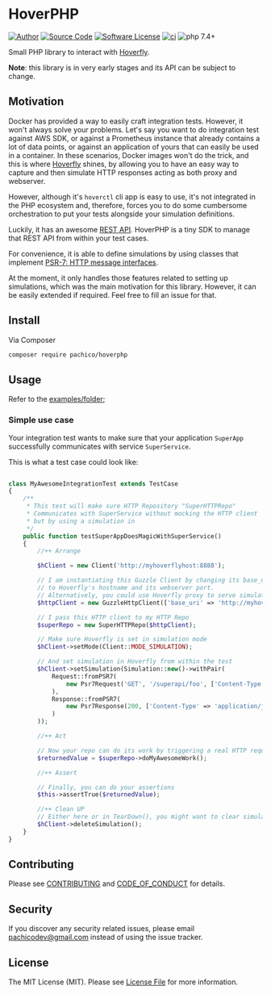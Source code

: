 # HoverPHP

[![Author](https://img.shields.io/badge/author-@pachico-blue.svg)](https://github.com/pachico)
[![Source Code](https://img.shields.io/badge/source-pachico/hoverphp-blue.svg)](https://github.com/pachico/hoverphp)
[![Software License](https://img.shields.io/badge/license-MIT-brightgreen.svg)](https://github.com/pachico/hoverphp/blob/main/LICENSE.md)
[![ci](https://github.com/pachico/hoverphp/actions/workflows/01-build.yml/badge.svg)](https://github.com/pachico/hoverphp/actions)
![php 7.4+](https://img.shields.io/badge/php-min%207.4-red.svg)

Small PHP library to interact with [Hoverfly](https://hoverfly.io/).

**Note**: this library is in very early stages and its API can be subject to change.

## Motivation

Docker has provided a way to easily craft integration tests. However, it won't always solve your problems.
Let's say you want to do integration test against AWS SDK, or against a Prometheus instance that already contains
a lot of data points, or against an application of yours that can easily be used in a container.
In these scenarios, Docker images won't do the trick, and this is where [Hoverfly](https://hoverfly.io/) shines, by
allowing you to have an easy way to capture and then simulate HTTP responses acting as both proxy and webserver.

However, although it's `hoverctl` cli app is easy to use, it's not integrated in the PHP ecosystem and, therefore,
forces you to do some cumbersome orchestration to put your tests alongside your simulation definitions.

Luckily, it has an awesome [REST API](https://docs.hoverfly.io/en/latest/pages/reference/api/api.html).
HoverPHP is a tiny SDK to manage that REST API from within your test cases.

For convenience, it is able to define simulations by using classes that implement
[PSR-7: HTTP message interfaces](https://www.php-fig.org/psr/psr-7/).

At the moment, it only handles those features related to setting up simulations, which was the main motivation for this
library. However, it can be easily extended if required. Feel free to fill an issue for that.

## Install

Via Composer

``` bash
composer require pachico/hoverphp
```

## Usage

Refer to the [examples/folder](/examples);

### Simple use case

Your integration test wants to make sure that your application `SuperApp` successfully communicates with service `SuperService`.

This is what a test case could look like:

```php

class MyAwesomeIntegrationTest extends TestCase
{
    /**
     * This test will make sure HTTP Repository "SuperHTTPRepo"
     * Communicates with SuperService without mocking the HTTP client
     * but by using a simulation in
     */
    public function testSuperAppDoesMagicWithSuperService()
    {
        //++ Arrange

        $hClient = new Client('http://myhoverflyhost:8888');

        // I am instantiating this Guzzle Client by changing its base_uri pointing
        // to Hoverfly's hostname and its webserver port.
        // Alternatively, you could use Hoverfly proxy to serve simulations
        $httpClient = new GuzzleHttpClient(['base_uri' => 'http://myhoverflyhost:8888']);

        // I pass this HTTP client to my HTTP Repo
        $superRepo = new SuperHTTPRepo($httpClient);

        // Make sure Hoverfly is set in simulation mode
        $hClient->setMode(Client::MODE_SIMULATION);

        // And set simulation in Hoverfly from within the test
        $hClient->setSimulation(Simulation::new()->withPair(
            Request::fromPSR7(
                new Psr7Request('GET', '/superapi/foo', ['Content-Type' => 'application/json'])
            ),
            Response::fromPSR7(
                new Psr7Response(200, ['Content-Type' => 'application/json'], '{"bar": "true"')
            )
        ));

        //++ Act

        // Now your repo can do its work by triggering a real HTTP request to simulated service
        $returnedValue = $superRepo->doMyAwesomeWork();

        //++ Assert

        // Finally, you can do your assertions
        $this->assertTrue($returnedValue);

        //++ Clean UP
        // Either here or in TearDown(), you might want to clear simulations with
        $hClient->deleteSimulation();
    }
}
```

## Contributing

Please see [CONTRIBUTING](CONTRIBUTING.md) and [CODE_OF_CONDUCT](CODE_OF_CONDUCT.md) for details.

## Security

If you discover any security related issues, please email pachicodev@gmail.com instead of using the issue tracker.

## License

The MIT License (MIT). Please see [License File](LICENSE.md) for more information.
